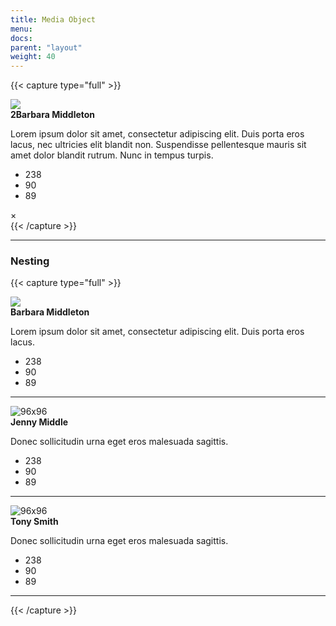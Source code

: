 ```yaml
---
title: Media Object
menu:
docs:
parent: "layout"
weight: 40
---
```


{{< capture type="full" >}}
<div class="media">
  <div class="media-left">
    <img src="/images/96x96.png" class="border-circle">
  </div>
  <div class="media-content">
    <strong>2Barbara Middleton</strong>
    <p>
      Lorem ipsum dolor sit amet, consectetur adipiscing elit. Duis porta eros lacus, nec ultricies elit blandit non.
      Suspendisse pellentesque mauris sit amet dolor blandit rutrum. Nunc in tempus turpis.
    </p>
    <ul class="d-flex text-primary">
      <li><i class="icon icon-comment"></i>238</li>
      <li><i class="icon icon-share"></i>90</li>
      <li><i class="icon icon-love"></i>89</li>
    </ul>
  </div>
  <div class="media-right">×</div>
</div>
{{< /capture >}}

<hr>

<h3 class="cd-title">Nesting</h3>

{{< capture type="full" >}}
<div class="media">
  <div class="media-left">
    <img src="/images/96x96.png" class="border-circle">
  </div>
  <div class="media-content">
    <strong>Barbara Middleton</strong>
    <p>
      Lorem ipsum dolor sit amet, consectetur adipiscing elit. Duis porta eros lacus.
    </p>
    <ul class="d-flex">
      <li><i class="icon icon-comment"></i>238</li>
      <li><i class="icon icon-share"></i>90</li>
      <li><i class="icon icon-love"></i>89</li>
    </ul>
    <hr>
    <div class="media">
      <div class="media-left">
        <img src="/images/96x96.png" class="border-circle" alt="96x96">
      </div>
      <div class="media-content">
        <strong>Jenny Middle</strong>
        <p>
          Donec sollicitudin urna eget eros malesuada sagittis.
        </p>
        <ul class="d-flex">
          <li><i class="icon icon-comment"></i>238</li>
          <li><i class="icon icon-share"></i>90</li>
          <li><i class="icon icon-love"></i>89</li>
        </ul>
      </div>
    </div>
    <hr>
    <div class="media">
      <div class="media-left">
        <img src="/images/96x96.png" class="border-circle" alt="96x96">
      </div>
      <div class="media-content">
        <strong>Tony Smith</strong>
        <p>
          Donec sollicitudin urna eget eros malesuada sagittis.
        </p>
        <ul class="d-flex">
          <li><i class="icon icon-comment"></i>238</li>
          <li><i class="icon icon-share"></i>90</li>
          <li><i class="icon icon-love"></i>89</li>
        </ul>
        <hr>
      </div>
    </div>
  </div>
</div>
{{< /capture >}}
